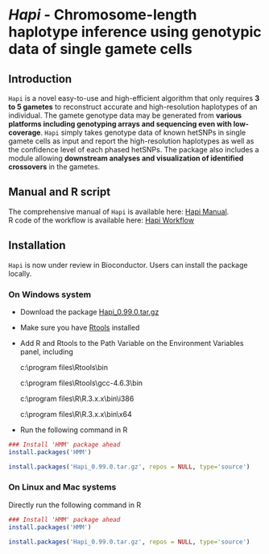 # *Hapi* - Chromosome-length haplotype inference using genotypic data of single gamete cells

## Introduction

`Hapi` is a novel easy-to-use and high-efficient algorithm that only requires **3 to 5 gametes** to reconstruct accurate and high-resolution haplotypes of an individual. The gamete genotype data may be generated from **various platforms including genotyping arrays and sequencing even with low-coverage**. `Hapi` simply takes genotype data of known hetSNPs in single gamete cells as input and report the high-resolution haplotypes as well as the confidence level of each phased hetSNPs. The package also includes a module allowing **downstream analyses and visualization of identified crossovers** in the gametes. 


## Manual and R script
The comprehensive manual of `Hapi` is available here: [Hapi Manual](http://htmlpreview.github.io/?https://github.com/Jialab-UCR/Jialab-UCR.github.io/blob/master/Hapi_manual.html).  
R code of the workflow is available here: [Hapi Workflow](https://github.com/Jialab-UCR/Jialab-UCR.github.io/blob/master/Hapi_workflow.R)


## Installation
`Hapi` is now under review in Bioconductor. Users can install the package locally.

### On Windows system
* Download the package [Hapi_0.99.0.tar.gz](https://github.com/Jialab-UCR/Jialab-UCR.github.io/blob/master/Hapi_0.99.0.tar.gz)
* Make sure you have [Rtools](https://cran.r-project.org/bin/windows/Rtools/) installed
* Add R and Rtools to the Path Variable on the Environment Variables panel, including

    c:\program files\Rtools\bin

    c:\program files\Rtools\gcc-4.6.3\bin

    c:\program files\R\R.3.x.x\bin\i386

    c:\program files\R\R.3.x.x\bin\x64 

* Run the following command in R
```R
### Install 'HMM' package ahead
install.packages('HMM')

install.packages('Hapi_0.99.0.tar.gz', repos = NULL, type='source')
```

### On Linux and Mac systems
Directly run the following command in R
```R
### Install 'HMM' package ahead
install.packages('HMM')

install.packages('Hapi_0.99.0.tar.gz', repos = NULL, type='source')
```


